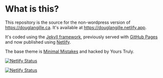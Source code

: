 # What is this?

This repository is the source for the non-wordpress version of https://douglangille.ca. It's available at https://douglangille.netlify.app. 

It's coded using the [Jekyll framework](https://jekyllrb.com/), previously served with [GitHub Pages](https://pages.github.com) and now published using [Netlify](https://netlify.com).

The base theme is [Minimal Mistakes](https://mmistakes.github.io/minimal-mistakes) and hacked by Yours Truly.

[![Netlify Status](https://api.netlify.com/api/v1/badges/35e834aa-3d47-442c-ba83-3fb8e1997c9e/deploy-status)](https://app.netlify.com/sites/douglangille/deploys)

[![Netlify Status](https://api.netlify.com/api/v1/badges/d3e2c98e-de6a-4b2e-bbcf-fbcca61cbd0a/deploy-status)](https://app.netlify.com/sites/douglangille/deploys)